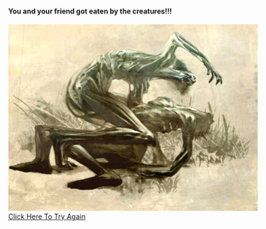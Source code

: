#### You and your friend got eaten by the creatures!!!

![devoured image](images/Eatenalive.jpg)
[Click Here To Try Again](halloween.md)